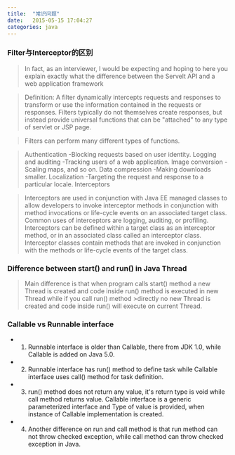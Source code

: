 ```yaml
---
title:  "常识问题"
date:   2015-05-15 17:04:27
categories: java
---
```


### Filter与Interceptor的区别

>In fact, as an interviewer, I would be expecting and hoping to here you explain exactly what the difference
>between the Servelt API and a web application framework

>Definition:
>A filter dynamically intercepts requests and responses to transform or use the information contained in the requests or responses.
>Filters typically do not themselves create responses, but instead provide universal functions that can be "attached" to any type of servlet or JSP page.

>Filters can perform many different types of functions.

>Authentication -Blocking requests based on user identity.
>Logging and auditing -Tracking users of a web application.
>Image conversion -Scaling maps, and so on.
>Data compression -Making downloads smaller.
>Localization -Targeting the request and response to a particular locale.
>Interceptors

>Interceptors are used in conjunction with Java EE managed classes to allow developers to invoke interceptor methods in conjunction
>with method invocations or life-cycle events on an associated target class. Common uses of interceptors are logging, auditing, or profiling.
>Interceptors can be defined within a target class as an interceptor method, or in an associated class called an interceptor class.
>Interceptor classes contain methods that are invoked in conjunction with the methods or life-cycle events of the target class.


### Difference between start() and run() in Java Thread

>Main difference is that when program calls start() method a new Thread is created and code inside run() method is executed in new Thread while if you call run() method >directly no new Thread is created and code inside run() will execute on current Thread.


### Callable vs Runnable interface

- 1) Runnable interface is older than Callable, there from JDK 1.0, while Callable is added on Java 5.0.
- 2) Runnable interface has run() method to define task while Callable interface uses call() method for task definition.
- 3) run() method does not return any value, it's return type is void while call method returns value. Callable interface is a generic parameterized interface and Type of value is provided, when instance of Callable implementation is created.
- 4) Another difference on run and call method is that run method can not throw checked exception, while call method can throw checked exception in Java.
